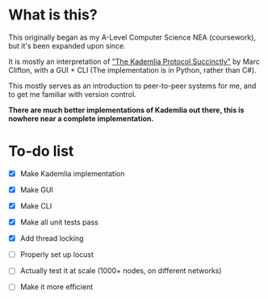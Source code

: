 # What is this?

This originally began as my A-Level Computer Science NEA (coursework), but it's been expanded upon since.

It is mostly an interpretation of 
["The Kademlia Protocol Succinctly"](https://github.com/SyncfusionSuccinctlyE-Books/The-Kademlia-Protocol-Succinctly) 
by Marc Clifton, with a GUI + CLI (The implementation is in Python, rather than C#).

This mostly serves as an introduction to peer-to-peer systems for me, and to get me familiar with version control.

**There are much better implementations of Kademlia out there, this is nowhere near a complete implementation.**

# To-do list

- [x] Make Kademlia implementation
- [x] Make GUI
- [x] Make CLI
- [X] Make all unit tests pass
- [x] Add thread locking

- [ ] Properly set up locust
- [ ] Actually test it at scale (1000+ nodes, on different networks)
- [ ] Make it more efficient
